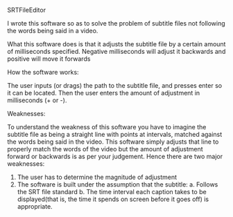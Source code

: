SRTFileEditor

I wrote this software so as to solve the problem of subtitle files not following
the words being said in a video.

What this software does is that it adjusts the subtitle file by a certain amount
of milliseconds specified. Negative milliseconds will adjust it backwards and positive
will move it forwards

How the software works:

The user inputs (or drags) the path to the subtitle file, and presses enter so it can be
located. Then the user enters the amount of adjustment in milliseconds (+ or -).

Weaknesses:

To understand the weakness of this software you have to imagine the subtitle file as
being a straight line with points at intervals, matched against the words being said in
the video. This software simply adjusts that line to properly match the words of the video
but the amount of adjustment forward or backwards is as per your judgement. 
Hence there are two major weaknesses:
1. The user has to determine the magnitude of adjustment
2. The software is built under the assumption that the subtitle:
   a. Follows the SRT file standard
   b. The time interval each caption takes to be displayed(that is, the time it spends
      on screen before it goes off) is appropriate.
